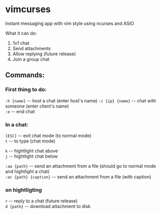 # vimcurses
Instant messaging app with vim style using ncurses and ASIO

What it can do:
1. 1v1 chat
2. Send attachments
3. Allow replying (future release)
4. Join a group chat

## Commands:
### First thing to do:
`:h {name}` -- host a chat (enter host's name)
`:c {ip} {name}` -- chat with someone (enter client's name)  
`:e` -- end chat  

### In a chat:
`[ESC]` -- exit chat mode (to normal mode)  
`t` -- to type (chat mode)  
  
`k` -- hightlight chat above  
`j` -- hightlight chat below  
  
`:aa {path}` -- send an attachment from a file (should go to normal mode and hightlight a chat)  
`:ac {path} {caption}` -- send an attachment from a file (with caption)  
  
### on hightligting
`r` -- reply to a chat (future release)  
`d {path}` -- download attachment to disk
